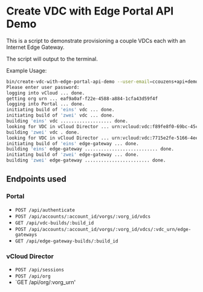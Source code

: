 # Create VDC with Edge Portal API Demo

This is a script to demonstrate provisioning a couple VDCs each with an Internet Edge Gateway.

The script will output to the terminal.

Example Usage:
```bash
bin/create-vdc-with-edge-portal-api-demo --user-email=ccouzens+api+demo@ukcloud.com --user-api-name=6395.676.0e09ab --portal-host=portal.skyscapecloud.com --vcloud-api-host=api.vcd.pod0000b.sys00005.portal.skyscapecloud.com --org-name=421-676-2-72a745 funfzehn sechszehn
Please enter user password:
logging into vCloud ... done.
getting org urn ... eaf9a0af-f22e-4588-a884-1cfa43d59f4f
logging into Portal ... done.
initiating build of 'eins' vdc ... done.
initiating build of 'zwei' vdc ... done.
building 'eins' vdc ................... done.
looking for VDC in vCloud Director ... urn:vcloud:vdc:f89fe8f0-69bc-45cf-841d-080e19110722.
building 'zwei' vdc . done.
looking for VDC in vCloud Director ... urn:vcloud:vdc:7715e2fe-5166-4ee1-8da7-6e734b02349f.
initiating build of 'eins' edge-gateway ... done.
building 'eins' edge-gateway ........................... done.
initiating build of 'zwei' edge-gateway ... done.
building 'zwei' edge-gateway ........................ done.
```

## Endpoints used

### Portal

* `POST /api/authenticate`
* `POST /api/accounts/:account_id/vorgs/:vorg_id/vdcs`
* `GET /api/vdc-builds/:build_id`
* `POST /api/accounts/:account_id/vorgs/:vorg_id/vdcs/:vdc_urn/edge-gateways`
* `GET /api/edge-gateway-builds/:build_id`

### vCloud Director

* `POST /api/sessions`
* `POST /api/org`
* `GET /api/org/:vorg_urn'
